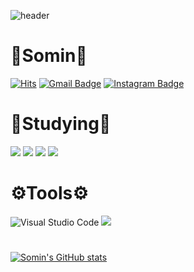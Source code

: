 ![header](https://capsule-render.vercel.app/api?type=soft&text=🌱Somin's%20Github🌱-nl-&fontSize=50&desc=💁‍♀️somin2352&descAlign=70&descSize=30&theme=radical)
# 🐣Somin🐣
[![Hits](https://hits.seeyoufarm.com/api/count/incr/badge.svg?url=https%3A%2F%2Fgithub.com%2Fsomin2352%2F&count_bg=%2379C83D&title_bg=%23000000&icon=github.svg&icon_color=%23CDCDCD&title=Github&edge_flat=false)](https://hits.seeyoufarm.com)
[![Gmail Badge](https://img.shields.io/badge/Gmail-d14836?style=flat-soft&logo=Gmail&logoColor=white&link=mailto:somin030502@gmail.com)](mailto:somin030502@gmail.com)
[![Instagram Badge](https://img.shields.io/badge/-Instagram-dd2a7b?style=flat-soft&logo=instagram&logoColor=white&link=https://www.instagram.com/somin0502/)](https://www.instagram.com/somin0502/)
# 📝Studying📝
<img src="https://img.shields.io/badge/JavaScript-F7DF1E?style=flat-soft&logo=JavaScript&logoColor=white"/> <img src="https://img.shields.io/badge/CSS-1572B6?style=flat-soft&logo=CSS3&logoColor=white"/>
<img src="https://img.shields.io/badge/HTML-E34F26?style=flat-soft&logo=HTML5&logoColor=white"/> <img src="https://img.shields.io/badge/React-61DAFB?style=flat-soft&logo=React&logoColor=white"/>
# ⚙Tools⚙
![Visual Studio Code](https://img.shields.io/badge/Visual%20Studio%20Code-007ACC?&style=flat-soft&logo=Visual%20Studio%20Code&logoColor=white)
<img src="https://img.shields.io/badge/Github-181717?style=flat-soft&logo=Github&logoColor=white"/>
#
[![Somin's GitHub stats](https://github-readme-stats.vercel.app/api?username=somin2352&theme=radical)](https://github.com/somin2352/github-readme-stats)
<!--
**somin2352/somin2352** is a ✨ _special_ ✨ repository because its `README.md` (this file) appears on your GitHub profile.

Here are some ideas to get you started:

- 🔭 I’m currently working on ...
- 🌱 I’m currently learning ...
- 👯 I’m looking to collaborate on ...
- 🤔 I’m looking for help with ...
- 💬 Ask me about ...
- 📫 How to reach me: ...
- 😄 Pronouns: ...
- ⚡ Fun fact: ...
-->

